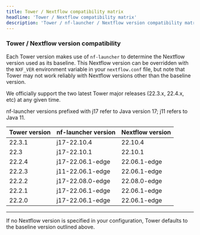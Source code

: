 ```yaml
---
title: Tower / Nextflow compatibility matrix
headline: 'Tower / Nextflow compatibility matrix'
description: 'Tower / nf-launcher / Nextflow version compatibility matrix'
---
```


### Tower / Nextflow version compatibility

Each Tower version makes use of `nf-launcher` to determine the Nextflow version used as its baseline. This Nextflow version can be overridden with the `NXF_VER` environment variable in your `nextflow.conf` file, but note that Tower may not work reliably with Nextflow versions other than the baseline version.

We officially support the two latest Tower major releases (22.3.x, 22.4.x, etc) at any given time. 

nf-launcher versions prefixed with j17 refer to Java version 17; j11 refers to Java 11.

| Tower version | nf-launcher version | Nextflow version |
|-----|-----|-----|
| 22.3.1 | j17-22.10.4 | 22.10.4 |
| 22.3 | j17-22.10.1 | 22.10.1 |
| 22.2.4 | j17-22.06.1-edge | 22.06.1-edge |
| 22.2.3 | j11-22.06.1-edge | 22.06.1-edge |
| 22.2.2 | j17-22.08.0-edge | 22.08.0-edge |
| 22.2.1 | j17-22.06.1-edge | 22.06.1-edge | 
| 22.2.0 | j17-22.06.1-edge | 22.06.1-edge | 
-----

If no Nextflow version is specified in your configuration, Tower defaults to the baseline version outlined above. 